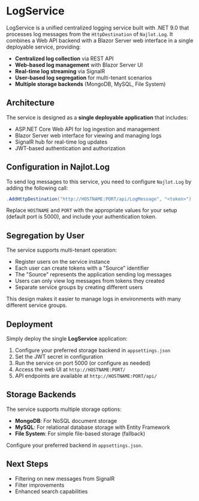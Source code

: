 # LogService

LogService is a unified centralized logging service built with .NET 9.0 that processes log messages from the `HttpDestination` of `Najlot.Log`. It combines a Web API backend with a Blazor Server web interface in a single deployable service, providing:

- **Centralized log collection** via REST API
- **Web-based log management** with Blazor Server UI
- **Real-time log streaming** via SignalR
- **User-based log segregation** for multi-tenant scenarios
- **Multiple storage backends** (MongoDB, MySQL, File System)

## Architecture

The service is designed as a **single deployable application** that includes:
- ASP.NET Core Web API for log ingestion and management
- Blazor Server web interface for viewing and managing logs
- SignalR hub for real-time log updates
- JWT-based authentication and authorization

## Configuration in Najlot.Log

To send log messages to this service, you need to configure `Najlot.Log` by adding the following call:

```csharp
.AddHttpDestination("http://HOSTNAME:PORT/api/LogMessage", "<token>")
```

Replace `HOSTNAME` and `PORT` with the appropriate values for your setup (default port is 5000), and include your authentication token.

## Segregation by User

The service supports multi-tenant operation:
- Register users on the service instance
- Each user can create tokens with a "Source" identifier
- The "Source" represents the application sending log messages
- Users can only view log messages from tokens they created
- Separate service groups by creating different users

This design makes it easier to manage logs in environments with many different service groups.

## Deployment

Simply deploy the single **LogService** application:
1. Configure your preferred storage backend in `appsettings.json`
2. Set the JWT secret in configuration
3. Run the service on port 5000 (or configure as needed)
4. Access the web UI at `http://HOSTNAME:PORT/`
5. API endpoints are available at `http://HOSTNAME:PORT/api/`

## Storage Backends

The service supports multiple storage options:
- **MongoDB**: For NoSQL document storage
- **MySQL**: For relational database storage with Entity Framework
- **File System**: For simple file-based storage (fallback)

Configure your preferred backend in `appsettings.json`.

## Next Steps

- Filtering on new messages from SignalR
- Filter improvements
- Enhanced search capabilities